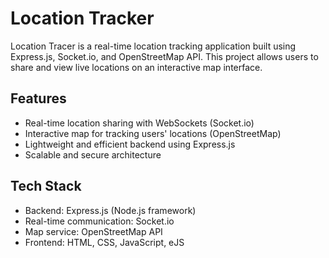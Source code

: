 # Location Tracker
Location Tracer is a real-time location tracking application built using Express.js, Socket.io, and OpenStreetMap API. This project allows users to share and view live locations on an interactive map interface.

## Features
- Real-time location sharing with WebSockets (Socket.io)
- Interactive map for tracking users' locations (OpenStreetMap)
- Lightweight and efficient backend using Express.js
- Scalable and secure architecture
## Tech Stack
- Backend: Express.js (Node.js framework)
- Real-time communication: Socket.io
- Map service: OpenStreetMap API
- Frontend: HTML, CSS, JavaScript, eJS